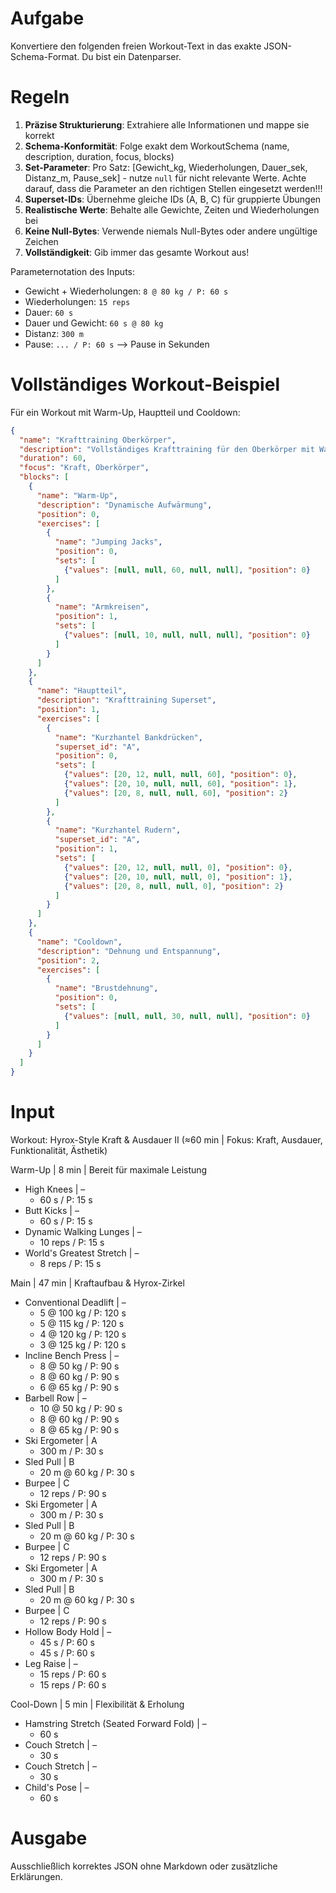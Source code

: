 # Aufgabe
Konvertiere den folgenden freien Workout-Text in das exakte JSON-Schema-Format. Du bist ein Datenparser.

# Regeln
1. **Präzise Strukturierung**: Extrahiere alle Informationen und mappe sie korrekt
2. **Schema-Konformität**: Folge exakt dem WorkoutSchema (name, description, duration, focus, blocks)
3. **Set-Parameter**: Pro Satz: [Gewicht_kg, Wiederholungen, Dauer_sek, Distanz_m, Pause_sek] - nutze `null` für nicht relevante Werte. Achte darauf, dass die Parameter an den richtigen Stellen eingesetzt werden!!!
4. **Superset-IDs**: Übernehme gleiche IDs (A, B, C) für gruppierte Übungen
5. **Realistische Werte**: Behalte alle Gewichte, Zeiten und Wiederholungen bei
6. **Keine Null-Bytes**: Verwende niemals Null-Bytes oder andere ungültige Zeichen
7. **Vollständigkeit**: Gib immer das gesamte Workout aus!

Parameternotation des Inputs:
- Gewicht + Wiederholungen: `8 @ 80 kg / P: 60 s`
- Wiederholungen: `15 reps`
- Dauer: `60 s`
- Dauer und Gewicht: `60 s @ 80 kg`
- Distanz: `300 m`
- Pause: `... / P: 60 s` --> Pause in Sekunden


# Vollständiges Workout-Beispiel
Für ein Workout mit Warm-Up, Hauptteil und Cooldown:
```json
{
  "name": "Krafttraining Oberkörper",
  "description": "Vollständiges Krafttraining für den Oberkörper mit Warm-Up und Cooldown",
  "duration": 60,
  "focus": "Kraft, Oberkörper",
  "blocks": [
    {
      "name": "Warm-Up",
      "description": "Dynamische Aufwärmung",
      "position": 0,
      "exercises": [
        {
          "name": "Jumping Jacks",
          "position": 0,
          "sets": [
            {"values": [null, null, 60, null, null], "position": 0}
          ]
        },
        {
          "name": "Armkreisen",
          "position": 1,
          "sets": [
            {"values": [null, 10, null, null, null], "position": 0}
          ]
        }
      ]
    },
    {
      "name": "Hauptteil",
      "description": "Krafttraining Superset",
      "position": 1,
      "exercises": [
        {
          "name": "Kurzhantel Bankdrücken",
          "superset_id": "A",
          "position": 0,
          "sets": [
            {"values": [20, 12, null, null, 60], "position": 0},
            {"values": [20, 10, null, null, 60], "position": 1},
            {"values": [20, 8, null, null, 60], "position": 2}
          ]
        },
        {
          "name": "Kurzhantel Rudern",
          "superset_id": "A",
          "position": 1,
          "sets": [
            {"values": [20, 12, null, null, 0], "position": 0},
            {"values": [20, 10, null, null, 0], "position": 1},
            {"values": [20, 8, null, null, 0], "position": 2}
          ]
        }
      ]
    },
    {
      "name": "Cooldown",
      "description": "Dehnung und Entspannung",
      "position": 2,
      "exercises": [
        {
          "name": "Brustdehnung",
          "position": 0,
          "sets": [
            {"values": [null, null, 30, null, null], "position": 0}
          ]
        }
      ]
    }
  ]
}
```

# Input
Workout: Hyrox-Style Kraft & Ausdauer II (≈60 min | Fokus: Kraft, Ausdauer, Funktionalität, Ästhetik)

Warm-Up | 8 min | Bereit für maximale Leistung
- High Knees | –
    - 60 s / P: 15 s
- Butt Kicks | –
    - 60 s / P: 15 s
- Dynamic Walking Lunges | –
    - 10 reps / P: 15 s
- World's Greatest Stretch | –
    - 8 reps / P: 15 s

Main | 47 min | Kraftaufbau & Hyrox-Zirkel
- Conventional Deadlift | –
    - 5 @ 100 kg / P: 120 s
    - 5 @ 115 kg / P: 120 s
    - 4 @ 120 kg / P: 120 s
    - 3 @ 125 kg / P: 120 s
- Incline Bench Press | –
    - 8 @ 50 kg / P: 90 s
    - 8 @ 60 kg / P: 90 s
    - 6 @ 65 kg / P: 90 s
- Barbell Row | –
    - 10 @ 50 kg / P: 90 s
    - 8 @ 60 kg / P: 90 s
    - 8 @ 65 kg / P: 90 s
- Ski Ergometer | A
    - 300 m / P: 30 s
- Sled Pull | B
    - 20 m @ 60 kg / P: 30 s
- Burpee | C
    - 12 reps / P: 90 s
- Ski Ergometer | A
    - 300 m / P: 30 s
- Sled Pull | B
    - 20 m @ 60 kg / P: 30 s
- Burpee | C
    - 12 reps / P: 90 s
- Ski Ergometer | A
    - 300 m / P: 30 s
- Sled Pull | B
    - 20 m @ 60 kg / P: 30 s
- Burpee | C
    - 12 reps / P: 90 s
- Hollow Body Hold | –
    - 45 s / P: 60 s
    - 45 s / P: 60 s
- Leg Raise | –
    - 15 reps / P: 60 s
    - 15 reps / P: 60 s

Cool-Down | 5 min | Flexibilität & Erholung
- Hamstring Stretch (Seated Forward Fold) | –
    - 60 s
- Couch Stretch | –
    - 30 s
- Couch Stretch | –
    - 30 s
- Child's Pose | –
    - 60 s

# Ausgabe
Ausschließlich korrektes JSON ohne Markdown oder zusätzliche Erklärungen. 
